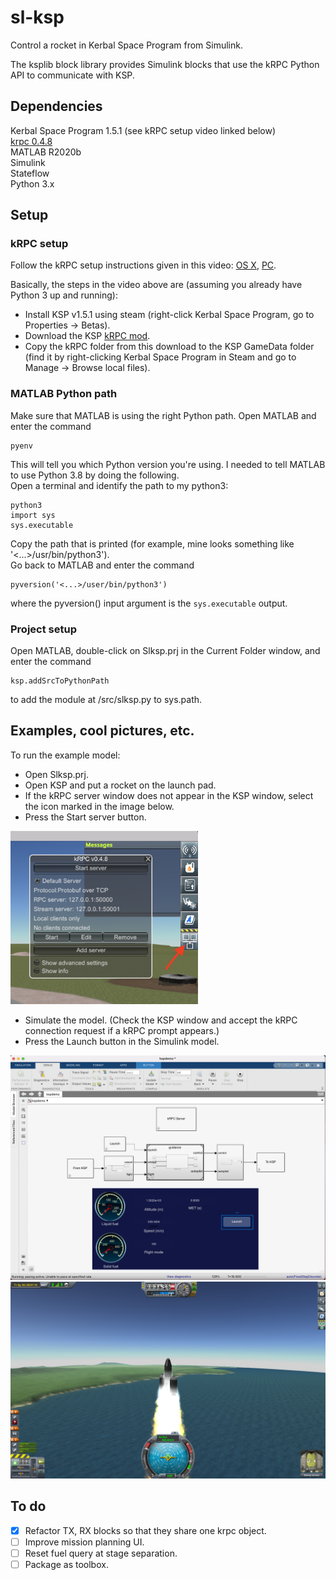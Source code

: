 # sl-ksp
Control a rocket in Kerbal Space Program from Simulink.

The ksplib block library provides Simulink blocks that use the kRPC Python 
API to communicate with KSP.

## Dependencies
Kerbal Space Program 1.5.1 (see kRPC setup video linked below)  
[krpc 0.4.8](https://krpc.github.io/krpc)  
MATLAB R2020b  
Simulink  
Stateflow  
Python 3.x


## Setup

### kRPC setup
Follow the kRPC setup instructions given in this video: 
[OS X](https://www.youtube.com/watch?v=x6wdnge-hZU&t=0s), 
[PC](https://www.youtube.com/watch?v=RQzWri_K_UY).  

Basically, the steps in the video above are (assuming you already have 
Python 3 up and running):  
- Install KSP v1.5.1 using steam (right-click Kerbal Space Program, go to 
Properties -> Betas).  
- Download the KSP [kRPC mod](https://spacedock.info/mod/69/kRPC).  
- Copy the kRPC folder from this download to the KSP GameData folder (find 
it by right-clicking Kerbal Space Program in Steam and go to Manage -> 
Browse local files).  

### MATLAB Python path
Make sure that MATLAB is using the right Python path. Open MATLAB and 
enter the command  
```
pyenv
```
This will tell you which Python version you're using. 
I needed to tell MATLAB to use Python 3.8 by doing the following.  
Open a terminal and identify the path to my python3:
```
python3
import sys
sys.executable
```
Copy the path that is printed (for example, mine looks something like '<...>/usr/bin/python3').  
Go back to MATLAB and enter the command  
```
pyversion('<...>/user/bin/python3')  
```
where the pyversion() input argument is the `sys.executable` output.

### Project setup
Open MATLAB, double-click on Slksp.prj in the Current Folder window, and 
enter the command  
```
ksp.addSrcToPythonPath  
```
to add the module at /src/slksp.py to sys.path.

## Examples, cool pictures, etc.

To run the example model:
- Open Slksp.prj.  
- Open KSP and put a rocket on the launch pad. 
- If the kRPC server window does not appear in the KSP window, select the 
icon marked in the image below. 
- Press the Start server button.  

<p float = "left">
    <img src="doc/images/start-krpc-server-menu.png" width = "300"/>
</p>

- Simulate the model. (Check the KSP window and accept the kRPC connection 
request if a kRPC prompt appears.)  
- Press the Launch button in the Simulink model.  

<p float = "left">
    <img src="doc/images/sl_demo.png" width ="600" />
    <img src="doc/images/ksp_demo.png" width="600" />
</p>

## To do
- [x] Refactor TX, RX blocks so that they share one krpc object.
- [ ] Improve mission planning UI.
- [ ] Reset fuel query at stage separation.
- [ ] Package as toolbox.
